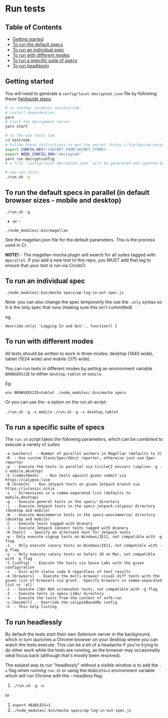 # Run tests

## Table of Contents

- [Getting started](#getting-started)
- [To run the default specs](#to-run-the-default-specs-in-parallel-in-default-browser-sizes---mobile-and-desktop)
- [To run an individual spec](#to-run-an-individual-spec)
- [To run with different modes](#to-run-with-different-modes)
- [To run a specific suite of specs](#to-run-a-specific-suite-of-specs)
- [To run headlessly](#to-run-headlessly)

## Getting started

You will need to generate a `config/local-decrypted.json` file by following these [fieldguide steps](https://fieldguide.automattic.com/automated-end-to-end-testing/).

```bash
# in another terminal session/tab:
# install dependencies.
yarn
# start the devlopment server
yarn start

# in the e2e tests tab
cd test/e2e
# Follow these instructions to get the secret (https://fieldguide.automattic.com/automated-end-to-end-testing/
export CONFIG_KEY='<SECRET_FROM_SECRET_STORE>'
export NODE_CONFIG_ENV='decrypted'
yarn run decryptconfig
# a file `config/local-decrypted.json` will be generated and ignored by git. Make sure to set the `NODE_CONFIG_ENV` variable on every bash/zsh session

# now run tests
./run.sh -g
```

## To run the default specs in parallel (in default browser sizes - mobile and desktop)

`./run.sh -g`

- or -

`./node_modules/.bin/magellan`

See the magellan.json file for the default parameters.  This is the process used in CI.

**NOTE!** - The magellan mocha plugin will search for all suites tagged with `@parallel`.  If you add a new test to this repo, you MUST add that tag to ensure that your test is run via CircleCI.

## To run an individual spec

`./node_modules/.bin/mocha specs/wp-log-in-out-spec.js`

Note: you can also change the spec _temporarily_ the use the `.only` syntax so it is the only spec that runs (making sure this isn't committed)

eg.

`describe.only( 'Logging In and Out:', function() {`

## To run with different modes

All tests should be written to work in three modes: desktop (1440 wide), tablet (1024 wide) and mobile (375 wide).

You can run tests in different modes by setting an environment variable `BROWSERSIZE` to either `desktop`, `tablet` or `mobile`.

Eg:

`env BROWSERSIZE=tablet ./node_modules/.bin/mocha specs`

Or you can use the -s option on the run.sh script:

`./run.sh -g -s mobile`
`./run.sh -g -s desktop,tablet`

## To run a specific suite of specs

The `run.sh` script takes the following parameters, which can be combined to execute a variety of suites

    -a [workers]  - Number of parallel workers in Magellan (defaults to 3)
    -R  - Use custom Slack/Spec/XUnit reporter, otherwise just use Spec reporter
    -p  - Execute the tests in parallel via CircleCI envvars (implies -g -s mobile,desktop)
    -S [commitHash]   - Run tests against given commit via https://calypso.live
    -B [branch]  - Run Jetpack tests on given Jetpack branch via https://jurassic.ninja
    -s  - Screensizes in a comma-separated list (defaults to mobile,desktop)
    -g  - Execute general tests in the specs/ directory
    -j  - Execute Jetpack tests in the specs-jetpack-calypso/ directory (desktop and mobile)
    -W  - Execute WooCommerce tests in the specs-woocommerce/ directory (desktop and mobile)
    -C  - Execute tests tagged with @canary
    -J  - Execute Jetpack connect tests tagged with @canary
    -H [host]  - Specify an alternate host for Jetpack tests
    -w - Only execute signup tests on Windows/IE11, not compatible with -g flag
    -z  - Only execute canary tests on Windows/IE11, not compatible with -g flag
    -y  - Only execute canary tests on Safari 10 on Mac, not compatible with -g flag
    -l [config]  - Execute the tests via Sauce Labs with the given configuration
    -c  - Exit with status code 0 regardless of test results
    -m [browsers]  - Execute the multi-browser visual-diff tests with the given list of browsers via grunt.  Specify browsers in comma-separated list or 'all'
    -i  - Execute i18n NUX screenshot tests, not compatible with -g flag
    -I  - Execute tests in specs-i18n/ directory
    -x  - Execute the tests from the context of xvfb-run
    -u [baseUrl]  - Override the calypsoBaseURL config
    -h  - This help listing

## To run headlessly

By default the tests start their own Selenium server in the background, which in turn launches a Chrome browser on your desktop where you can watch the tests execute.  This can be a bit of a headache if you're trying to do other work while the tests are running, as the browser may occasionally steal focus back (although that's mostly been resolved).

The easiest way to run "headlessly" without a visible window is to add the `-x` flag when running `run.sh` or using the `HEADLESS=1` environment variable which will run Chrome with the --headless flag.

1. `./run.sh -g -x`

or

1. `export HEADLESS=1`
1. `./node_modules/.bin/mocha specs/wp-log-in-out-spec.js`

